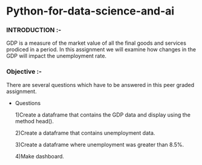 # Python-for-data-science-and-ai

### INTRODUCTION :-

GDP is a measure of the market value of all the final goods and services prodiced in a period.
In this assignment we will examine how changes in the GDP will impact the unemployment rate.
 
### Objective :-
There are several questions which have to be answered in this peer graded assignment.

- Questions

  1)Create a dataframe that contains the GDP data and display using the method head().

  2)Create a dataframe that contains unemployment data.

  3)Create a dataframe where unemployment was greater than 8.5%.

  4)Make dashboard.
